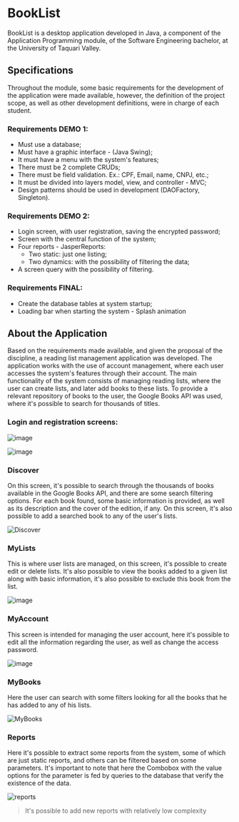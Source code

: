 # BookList

BookList is a desktop application developed in Java, a component of the Application Programming module, of the Software Engineering bachelor, at the University of Taquari Valley.

## Specifications

Throughout the module, some basic requirements for the development of the application were made available, however, the definition of the project scope, as well as other development definitions, were in charge of each student.

### Requirements DEMO 1:

- Must use a database;
- Must have a graphic interface - (Java Swing);
- It must have a menu with the system's features;
- There must be 2 complete CRUDs;
- There must be field validation. Ex.: CPF, Email, name, CNPJ, etc.;
- It must be divided into layers model, view, and controller - MVC;
- Design patterns should be used in development (DAOFactory, Singleton).

### Requirements DEMO 2:

- Login screen, with user registration, saving the encrypted password;
- Screen with the central function of the system;
- Four reports - JasperReports:
  - Two static: just one listing;
  - Two dynamics: with the possibility of filtering the data;
- A screen query with the possibility of filtering.

### Requirements FINAL:

- Create the database tables at system startup;
- Loading bar when starting the system - Splash animation

## About the Application

Based on the requirements made available, and given the proposal of the discipline, a reading list management application was developed.
The application works with the use of account management, where each user accesses the system's features through their account.
The main functionality of the system consists of managing reading lists, where the user can create lists, and later add books to these lists. To provide a relevant repository of books to the user, the Google Books API was used, where it's possible to search for thousands of titles.

### Login and registration screens:

![image](https://user-images.githubusercontent.com/80601208/175124513-5d4d7890-1d5c-4f9f-b925-b6e3cd568105.png)

![image](https://user-images.githubusercontent.com/80601208/175124678-8d6a2ac9-e1cc-4f22-9491-4002bfc2c8b8.png)

### Discover
On this screen, it's possible to search through the thousands of books available in the Google Books API, and there are some search filtering options. For each book found, some basic information is provided, as well as its description and the cover of the edition, if any.  On this screen, it's also possible to add a searched book to any of the user's lists.

![Discover](https://user-images.githubusercontent.com/80601208/175128694-9f72de32-9473-40ec-95f3-9893619b4526.gif)

### MyLists
This is where user lists are managed, on this screen, it's possible to create edit or delete lists. It's also possible to view the books added to a given list along with basic information, it's also possible to exclude this book from the list.

![image](https://user-images.githubusercontent.com/80601208/175127191-591ce836-cd1f-4d0c-9a4b-a6fd9a903f20.png)

### MyAccount
This screen is intended for managing the user account, here it's possible to edit all the information regarding the user, as well as change the access password.

![image](https://user-images.githubusercontent.com/80601208/175131164-b6a82e3b-02d7-492e-abf2-e9383333fa30.png)

### MyBooks
Here the user can search with some filters looking for all the books that he has added to any of his lists.

![MyBooks](https://user-images.githubusercontent.com/80601208/175133103-7c72ceeb-8ed5-4fd5-8244-d6cb5550fa33.gif)

### Reports
Here it's possible to extract some reports from the system, some of which are just static reports, and others can be filtered based on some parameters.
It's important to note that here the Combobox with the value options for the parameter is fed by queries to the database that verify the existence of the data.

![reports](https://user-images.githubusercontent.com/80601208/175132325-5e753584-2760-49b1-b547-9dbe50393c53.gif)
> It's possible to add new reports with relatively low complexity
